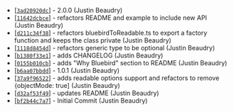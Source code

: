 * [[`3ad20920dc`](https://github.com/JustinBeaudry/bluebird-to-readable/commit/3ad20920dc)] - 2.0.0 (Justin Beaudry)
* [[`11642dcbce`](https://github.com/JustinBeaudry/bluebird-to-readable/commit/11642dcbce)] - refactors README and example to include new API (Justin Beaudry)
* [[`d211c34f38`](https://github.com/JustinBeaudry/bluebird-to-readable/commit/d211c34f38)] - refactors bluebirdToReadable.ts to export a factory function and keeps the class private (Justin Beaudry)
* [[`1118d8454d`](https://github.com/JustinBeaudry/bluebird-to-readable/commit/1118d8454d)] - refactors generic type to be optional (Justin Beaudry)
* [[`b1380f33e1`](https://github.com/JustinBeaudry/bluebird-to-readable/commit/b1380f33e1)] - adds CHANGELOG (Justin Beaudry)
* [[`0155b010cb`](https://github.com/JustinBeaudry/bluebird-to-readable/commit/0155b010cb)] - adds "Why Bluebird" section to README (Justin Beaudry)
* [[`b6aa07bbdd`](https://github.com/JustinBeaudry/bluebird-to-readable/commit/b6aa07bbdd)] - 1.0.1 (Justin Beaudry)
* [[`37a9f96522`](https://github.com/JustinBeaudry/bluebird-to-readable/commit/37a9f96522)] - adds readable options support and refactors to remove {objectMode: true\] (Justin Beaudry)
* [[`d32af53f49`](https://github.com/JustinBeaudry/bluebird-to-readable/commit/d32af53f49)] - updates README (Justin Beaudry)
* [[`bf2b44c7a7`](https://github.com/JustinBeaudry/bluebird-to-readable/commit/bf2b44c7a7)] - Initial Commit (Justin Beaudry)
